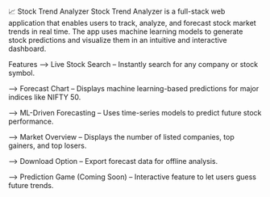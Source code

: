 📈 Stock Trend Analyzer
Stock Trend Analyzer is a full-stack web application that enables users to track, analyze, and forecast stock market trends in real time. The app uses machine learning models to generate stock predictions and visualize them in an intuitive and interactive dashboard.

 Features
--> Live Stock Search – Instantly search for any company or stock symbol.

--> Forecast Chart – Displays machine learning-based predictions for major indices like NIFTY 50.

--> ML-Driven Forecasting – Uses time-series models to predict future stock performance.

--> Market Overview – Displays the number of listed companies, top gainers, and top losers.

--> Download Option – Export forecast data for offline analysis.

--> Prediction Game (Coming Soon) – Interactive feature to let users guess future trends.
